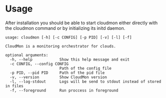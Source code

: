 # Usage

After installation you should be able to start cloudmon either directly with the cloudmon command or by initializing its initd daemon.

```
usage: cloudmon [-h] [-c CONFIG] [-p PID] [-v] [-l] [-f]

CloudMon is a monitoring orchestrator for clouds.

optional arguments:
  -h, --help            Show this help message and exit
  -c CONFIG, --config CONFIG
                        Path of the config file
  -p PID, --pid PID     Path of the pid file
  -v, --version         Show CloudMon version
  -l, --log-stdout      Logs will be send to stdout instead of stored in files
  -f, --foreground      Run proccess in foreground
```


